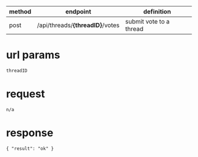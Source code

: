 method | endpoint | definition | 
-------| -------- | ---------- |
post   | /api/threads/**{threadID}**/votes | submit vote to a thread

# url params
`threadID`

# request
```
n/a
```

# response
```
{ "result": "ok" }
```